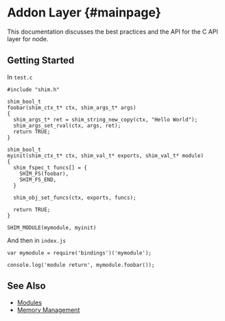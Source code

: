 Addon Layer {#mainpage}
===========

This documentation discusses the best practices and the API for the C API layer
for node.

## Getting Started

In `test.c`

~~~~~~~~~~~~~~~{.c}
#include "shim.h"

shim_bool_t
foobar(shim_ctx_t* ctx, shim_args_t* args)
{
  shim_args_t* ret = shim_string_new_copy(ctx, "Hello World");
  shim_args_set_rval(ctx, args, ret);
  return TRUE;
}

shim_bool_t
myinit(shim_ctx_t* ctx, shim_val_t* exports, shim_val_t* module)
{
  shim_fspec_t funcs[] = {
    SHIM_FS(foobar),
    SHIM_FS_END,
  }

  shim_obj_set_funcs(ctx, exports, funcs);

  return TRUE;
}

SHIM_MODULE(mymodule, myinit)
~~~~~~~~~~~~~~~

And then in `index.js`

~~~~~~~~~~~~~~~{.js}
var mymodule = require('bindings')('mymodule');

console.log('module return', mymodule.foobar());
~~~~~~~~~~~~~~~

## See Also

 * [Modules](modules.html)
 * [Memory Management](md_docs_memory.html)
